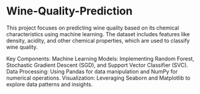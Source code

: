 # Wine-Quality-Prediction
This project focuses on predicting wine quality based on its chemical characteristics using machine learning. The dataset includes features like density, acidity, and other chemical properties, which are used to classify wine quality.

Key Components:
Machine Learning Models: Implementing Random Forest, Stochastic Gradient Descent (SGD), and Support Vector Classifier (SVC).
Data Processing: Using Pandas for data manipulation and NumPy for numerical operations.
Visualization: Leveraging Seaborn and Matplotlib to explore data patterns and insights.
